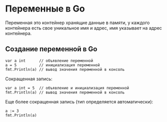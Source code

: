 # Переменные в Go
Переменная это контейнер хранящие данные в памяти, у каждого контейнера есть свое уникальное имя и адрес, имя указывает на адрес контейнера.

## Создание переменной в Go

    var a int      // объявление переменной
    a = 5          // инициализация переменной
    fmt.Println(a) // вывод значения переменной в консоль

Сокращенная запись:

    var a int = 5  // объявление и инициализация переменной
    fmt.Println(a) // вывод значения переменной в консоль

Еще более сокращенная запись (тип определяется автоматически):

    a := 3
    fmt.Println(a)
